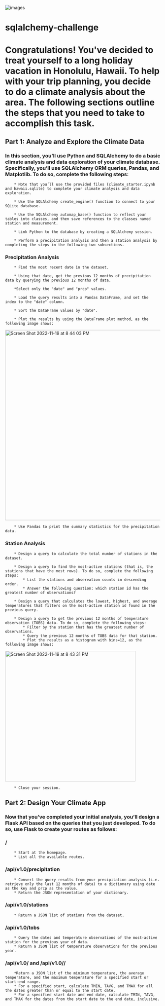 ![images](https://user-images.githubusercontent.com/108558769/202879341-a0b59a58-6312-4f32-bae1-bdc2dc1c15c8.jpeg)

# sqlalchemy-challenge

# Congratulations! You've decided to treat yourself to a long holiday vacation in Honolulu, Hawaii. To help with your trip planning, you decide to do a climate analysis about the area. The following sections outline the steps that you need to take to accomplish this task.

## Part 1: Analyze and Explore the Climate Data
### In this section, you’ll use Python and SQLAlchemy to do a basic climate analysis and data exploration of your climate database. Specifically, you’ll use SQLAlchemy ORM queries, Pandas, and Matplotlib. To do so, complete the following steps:

        * Note that you’ll use the provided files (climate_starter.ipynb and hawaii.sqlite) to complete your climate analysis and data exploration.

        * Use the SQLAlchemy create_engine() function to connect to your SQLite database.

        * Use the SQLAlchemy automap_base() function to reflect your tables into classes, and then save references to the classes named station and measurement.

        * Link Python to the database by creating a SQLAlchemy session.  

        * Perform a precipitation analysis and then a station analysis by completing the steps in the following two subsections.

### Precipitation Analysis
        * Find the most recent date in the dataset.

        * Using that date, get the previous 12 months of precipitation data by querying the previous 12 months of data.
        
        *Select only the "date" and "prcp" values.

        * Load the query results into a Pandas DataFrame, and set the index to the "date" column.

        * Sort the DataFrame values by "date".

        * Plot the results by using the DataFrame plot method, as the following image shows:

<img width="617" alt="Screen Shot 2022-11-19 at 8 44 03 PM" src="https://user-images.githubusercontent.com/108558769/202879066-ffc4fb2c-f0a4-4651-8fb9-f69cb46b76da.png">

        * Use Pandas to print the summary statistics for the precipitation data.

### Station Analysis
        * Design a query to calculate the total number of stations in the dataset.

        * Design a query to find the most-active stations (that is, the stations that have the most rows). To do so, complete the following steps:
            * List the stations and observation counts in descending order.
            * Answer the following question: which station id has the greatest number of observations?

        * Design a query that calculates the lowest, highest, and average temperatures that filters on the most-active station id found in the previous query.

        * Design a query to get the previous 12 months of temperature observation (TOBS) data. To do so, complete the following steps:
            * Filter by the station that has the greatest number of observations.
            * Query the previous 12 months of TOBS data for that station.
            * Plot the results as a histogram with bins=12, as the following image shows:

<img width="423" alt="Screen Shot 2022-11-19 at 8 43 31 PM" src="https://user-images.githubusercontent.com/108558769/202879171-b053044e-e3a9-45f0-86f6-ae41e798b2b7.png">

        * Close your session.

## Part 2: Design Your Climate App
### Now that you’ve completed your initial analysis, you’ll design a Flask API based on the queries that you just developed. To do so, use Flask to create your routes as follows:

### /
        * Start at the homepage.
        * List all the available routes.

### /api/v1.0/precipitation
        * Convert the query results from your precipitation analysis (i.e. retrieve only the last 12 months of data) to a dictionary using date as the key and prcp as the value.
        * Return the JSON representation of your dictionary.

### /api/v1.0/stations
        * Return a JSON list of stations from the dataset.

### /api/v1.0/tobs
        * Query the dates and temperature observations of the most-active station for the previous year of data.
        * Return a JSON list of temperature observations for the previous year.

### /api/v1.0/<start> and /api/v1.0/<start>/<end>
        *Return a JSON list of the minimum temperature, the average temperature, and the maximum temperature for a specified start or start-end range.
        * For a specified start, calculate TMIN, TAVG, and TMAX for all the dates greater than or equal to the start date.
        * For a specified start date and end date, calculate TMIN, TAVG, and TMAX for the dates from the start date to the end date, inclusive.

